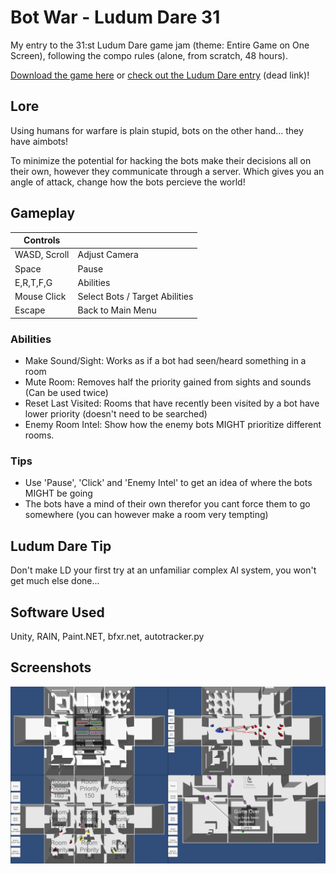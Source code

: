 # Bot War - Ludum Dare 31

My entry to the 31:st Ludum Dare game jam (theme: Entire Game on One Screen), following the compo rules (alone, from scratch, 48 hours).

[Download the game here](https://github.com/Aggrathon/LudumDare31/releases) or [check out the Ludum Dare entry](http://ludumdare.com/compo/ludum-dare-31/?action=preview&uid=37874) (dead link)!

## Lore

Using humans for warfare is plain stupid, bots on the other hand... they have aimbots!

To minimize the potential for hacking the bots make their decisions all on their own, however they communicate through a server. Which gives you an angle of attack, change how the bots percieve the world!

## Gameplay

| Controls      |               |
|---------------|---------------|
| WASD, Scroll  | Adjust Camera |
| Space         | Pause         |
| E,R,T,F,G     | Abilities     |
| Mouse Click   | Select Bots / Target Abilities |
| Escape        | Back to Main Menu |

### Abilities

- Make Sound/Sight: Works as if a bot had seen/heard something in a room
- Mute Room: Removes half the priority gained from sights and sounds (Can be used twice)
- Reset Last Visited: Rooms that have recently been visited by a bot have lower priority (doesn't need to be searched)
- Enemy Room Intel: Show how the enemy bots MIGHT prioritize different rooms.

### Tips

- Use 'Pause', 'Click' and 'Enemy Intel' to get an idea of where the bots MIGHT be going
- The bots have a mind of their own therefor you cant force them to go somewhere (you can however make a room very tempting)

## Ludum Dare Tip

Don't make LD your first try at an unfamiliar complex AI system, you won't get much else done...

## Software Used

Unity, RAIN, Paint.NET, bfxr.net, autotracker.py

## Screenshots

![Screenshots](screenshots.png)
